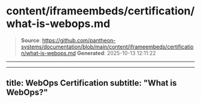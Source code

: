 # content/iframeembeds/certification/what-is-webops.md

> **Source**: https://github.com/pantheon-systems/documentation/blob/main/content/iframeembeds/certification/what-is-webops.md
> **Generated**: 2025-10-13 12:11:22

---

---
title: WebOps Certification
subtitle: "What is WebOps?"
---

<Partial file="certification-guide/what-is-webops.md" />
